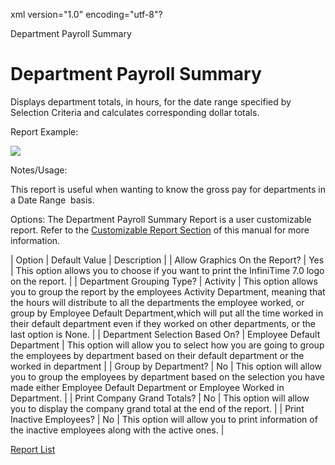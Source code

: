 xml version="1.0" encoding="utf-8"?





Department Payroll Summary




# Department Payroll Summary

Displays department totals, in hours, for the date range specified by Selection Criteria and calculates corresponding dollar totals.

Report Example:

![](/img/Department_Payroll_Summary.gif)

Notes/Usage:

This report is useful when wanting to know the gross pay for departments in a Date Range  basis.

Options: The Department Payroll Summary Report is a user customizable report. Refer to the [Customizable Report Section](../../User_Customizable_Reports.md) of this manual for more information.

| Option | Default Value | Description |
| Allow Graphics On the Report? | Yes | This option allows you to choose if you want to print the InfiniTime 7.0 logo on the report. |
| Department Grouping Type? | Activity | This option allows you to group the report by the employees Activity Department, meaning that the hours will distribute to all the departments the employee worked, or group by Employee Default Department,which will put all the time worked in their default department even if they worked on other departments, or the last option is None. |
| Department Selection Based On? | Employee Default Department | This option will allow you to select how you are going to group the employees by department based on their default department or the worked in department |
| Group by Department? | No | This option will allow you to group the employees by department based on the selection you have made either Employee Default Department or Employee Worked in Department. |
| Print Company Grand Totals? | No | This option will allow you to display the company grand total at the end of the report. |
| Print Inactive Employees? | No | This option will allow you to print information of the inactive employees along with the active ones. |

[Report List](../Report_List.md)